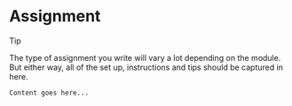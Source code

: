 # Assignment

> [!TIP]
> The type of assignment you write will vary a lot depending on the module. But either way, all of the set up, instructions and tips should be captured in here.

`Content goes here...`